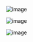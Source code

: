 ![image](https://user-images.githubusercontent.com/53300830/213975963-7f839476-e09e-4b34-be6c-8656cb718cbf.png)

![image](https://user-images.githubusercontent.com/53300830/213984138-b1d5a434-cbd8-413b-a5cf-68627493d468.png)

![image](https://user-images.githubusercontent.com/53300830/214213471-2a9d80ff-8352-41d3-8024-43f6ad9ca6b7.png)